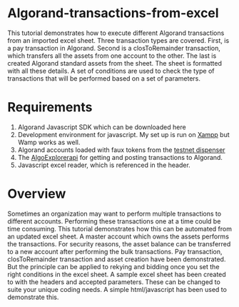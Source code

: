 # Algorand-transactions-from-excel
This tutorial demonstrates how to execute different Algorand transactions from an imported excel sheet. Three transaction types are covered. First, is a pay transaction in Algorand. Second is a closToRemainder transaction, which transfers all the assets from one account to the other. The last is created Algorand standard assets from the sheet. The sheet is formatted with all these details. A set of conditions are used to check the type of transactions that will be performed based on a set of parameters.
# Requirements
1. Algorand Javascript SDK which can be downloaded here
2. Development environment for javascript. My set up is run on [Xampp](https://www.apachefriends.org/download.html)  but Wamp works as well. 
3. Algorand accounts loaded with faux tokens from the [testnet dispenser](https://bank.testnet.algorand.network/)
4. The [AlgoExplorerapi](https://testnet.algoexplorer.io/api-dev/v2) for getting and posting transactions to Algorand.  
5. Javascript excel reader, which is referenced in the header.

# Overview
Sometimes an organization may want to perform multiple transactions to different accounts. Performing these transactions one at a time could be time consuming. This tutorial demonstrates how this can be automated from an updated excel sheet. A master account which owns the assets performs the transactions. For security reasons, the asset balance can be transferred to a new account after performing the bulk transactions. Pay transaction, closToRemainder transaction and asset creation have been demonstrated. But the principle can be applied to rekying and bidding once you set the right conditions in the excel sheet. A sample excel sheet has been created to with the headers and accepted parameters. These can be changed to suite your unique coding needs. A simple html/javascript has been used to demonstrate this.
